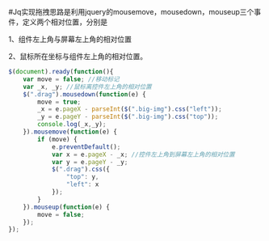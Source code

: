 #Jq实现拖拽思路是利用jquery的mousemove，mousedown，mouseup三个事件，定义两个相对位置，分别是 

1、组件左上角与屏幕左上角的相对位置 

2、鼠标所在坐标与组件左上角的相对位置。 
```javascript
$(document).ready(function(){
	var move = false; //移动标记
	var _x, _y; //鼠标离控件左上角的相对位置 
	$(".drag").mousedown(function(e) {
		move = true;
		_x = e.pageX - parseInt($(".big-img").css("left"));
		_y = e.pageY - parseInt($(".big-img").css("top"));
		console.log(_x,_y);
	}).mousemove(function(e) {
		if (move) {
			e.preventDefault();
			var x = e.pageX - _x; //控件左上角到屏幕左上角的相对位置 
			var y = e.pageY - _y;
			$(".drag").css({
				"top": y,
				"left": x
			});
		}
	}).mouseup(function(e) {
		move = false;
	});
});

```
